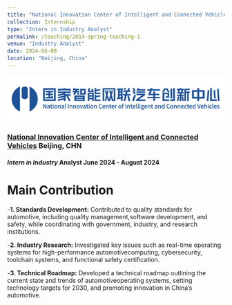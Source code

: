 ```yaml
---
title: "National Innovation Center of Intelligent and Connected Vehicles"
collection: Internship
type: "Intern in Industry Analyst"
permalink: /teaching/2014-spring-teaching-1
venue: "Industry Analyst"
date: 2024-06-08
location: "Beijing, China"
---
```


![CICV](/images/CICV.png)

### [National Innovation Center of Intelligent and Connected Vehicles](http://www.china-icv.cn/index.html)  Beijing, CHN
#### _Intern in Industry_  Analyst June 2024 - August 2024

Main Contribution
======
-**1. Standards Development:** Contributed to quality standards for automotive, including quality management,software development, and safety, while coordinating with government, industry, and research institutions.

-**2. Industry Research:** Investigated key issues such as real-time operating systems for high-performance automotivecomputing, cybersecurity, toolchain systems, and functional safety certification.

-**3. Technical Roadmap:** Developed a technical roadmap outlining the current state and trends of automotiveoperating systems, setting technology targets for 2030, and promoting innovation in China’s automotive.
